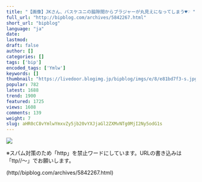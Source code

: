```yaml
---
title: "【画像】JKさん、バスケユニの脇隙間からブラジャーが丸見えになってしまう♥♡ "
full_url: "http://bipblog.com/archives/5842267.html"
short_url: "bipblog"
language: "ja"
date: 
lastmod: 
draft: false
author: []
categories: []
tags: ['bip']
encoded_tags: ['Ymlw']
keywords: []
thumbnail: "https://livedoor.blogimg.jp/bipblog/imgs/e/8/e81bd7f3-s.jpg"
popular: 782
latest: 1688
trend: 1900
featured: 1725
views: 1608
comments: 139
weight: 7
slug: aHR0cC8vYmlwYmxvZy5jb20vYXJjaGl2ZXMvNTg0MjI2Ny5odG1s
---
```


![](https://livedoor.blogimg.jp/bipblog/imgs/e/8/e81bd7f3-s.jpg)

<p class='center'><p class='kyakuchu center'>※スパム対策のため「http」を禁止ワードにしています。URLの書き込みは「ttp//～」でお願いします。</p></p> 

(http//bipblog.com/archives/5842267.html)
